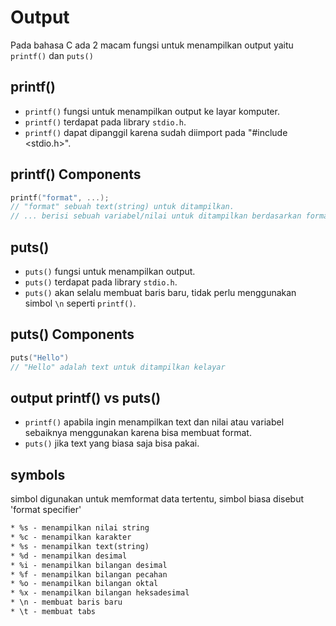 # Output
Pada bahasa C ada 2 macam fungsi untuk menampilkan output yaitu `printf()` dan `puts()`

## printf() 
* `printf()` fungsi untuk menampilkan output ke layar komputer. 
* `printf()` terdapat pada library `stdio.h`.  
* `printf()` dapat dipanggil karena sudah diimport pada "#include <stdio.h>".

## printf() Components
```c
printf("format", ...);
// "format" sebuah text(string) untuk ditampilkan.
// ... berisi sebuah variabel/nilai untuk ditampilkan berdasarkan format yang diberikan pada text "format".
```

## puts()
* `puts()` fungsi untuk menampilkan output. 
* `puts()` terdapat pada library `stdio.h`.
* `puts()` akan selalu membuat baris baru, tidak perlu menggunakan simbol `\n` seperti `printf()`.

## puts() Components
```c
puts("Hello")
// "Hello" adalah text untuk ditampilkan kelayar
```

## output printf() vs puts()
* `printf()` apabila ingin menampilkan text dan nilai atau variabel sebaiknya menggunakan karena bisa membuat format.
* `puts()` jika text yang biasa saja bisa pakai.

## symbols
simbol digunakan untuk memformat data tertentu, simbol biasa disebut 'format specifier'
```txt
* %s - menampilkan nilai string
* %c - menampilkan karakter
* %s - menampilkan text(string)
* %d - menampilkan desimal
* %i - menampilkan bilangan desimal
* %f - menampilkan bilangan pecahan
* %o - menampilkan bilangan oktal
* %x - menampilkan bilangan heksadesimal
* \n - membuat baris baru
* \t - membuat tabs
```